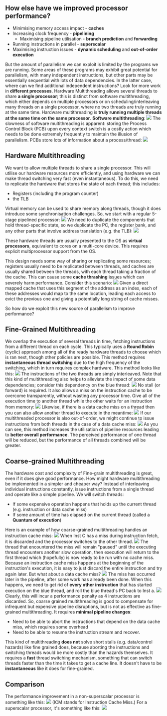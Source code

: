 ## How else have we improved processor performance?
- Minimising memory access impact - **caches**
- Increasing clock frequency - **pipelining**
	- Maximising pipeline utilisation - **branch prediction** and **forwarding**
- Running instructions in parallel - **superscalar**
- Maximising instruction issues - **dynamic scheduling** and **out-of-order execution**

But the amount of parallelism we can exploit is limited by the programs we are running. Some areas of these programs may exhibit great potential for parallelism, with many independent instructions, but other parts may be essentially sequential with lots of data dependencies.
In the latter case, where can we find additional independent instructions? Look for more work in **different processes**.
Hardware Multithreading allows several threads to share **a single processor**; this is distinct from software multithreading, which either depends on multiple processors or on scheduling/interleaving many threads on a single processor, where no two threads are truly running at the same time. Hardware multithreading is **truly running multiple threads at the same time on the same processor**.
**Software multithreading**:
![](Pasted%20image%2020230323141633.png)
The slowness of software multithreading is apparent: storing the Process Control Block (PCB) upon every context switch is a costly action which needs to be done extremely frequently to maintain the illusion of parallelism. PCBs store lots of information about a process/thread:
![](Pasted%20image%2020230323141823.png)

## Hardware Multithreading
We want to allow multiple threads to share a single processor. This will utilise our hardware resources more efficiently, and using hardware we can make thread switching very fast (even instantaneous). To do this, we need to replicate the hardware that stores the state of each thread; this includes:
- Registers (including the program counter)
- the TLB

Virtual memory can be used to share memory along threads, though it does introduce some synchronisation challenges.
So, we start with a regular 5-stage pipelined processor:
![](Pasted%20image%2020230323142616.png)
We need to duplicate the components that hold thread-specific state, so we duplicate the PC, the register bank, and any other parts that involve address translation (e.g. the TLB):
![](Pasted%20image%2020230323142721.png)

These hardware threads are usually presented to the OS as **virtual processors**, equivalent to cores on a multi-core device. This requires explicit multiprocessor support from the OS.

This design needs some way of sharing or replicating some resources; registers usually need to be replicated between threads, and caches are usually shared between the threads, with each thread taking a fraction of the cache. This can cause some **cache thrashing** issues which can severely harm performance. Consider this scenario:
![](Pasted%20image%2020230323143216.png)
Given a direct mapped cache that uses this segment of the address as an index, each of these addresses would map to the same location, leading each access to evict the previous one and giving a potentially long string of cache misses.

So how do we exploit this new source of parallelism to improve performance?
## Fine-Grained Multithreading
We overlap the execution of several threads in time, fetching instructions from a different thread on each cycle. This typically uses a **Round Robin** (cyclic) approach among all of the ready hardware threads to choose which is ran next, though other policies are possible.
This method requires **instantaneous thread switching** due to the high frequency of the switching, which in turn requires complex hardware. This method looks like this:
![](Pasted%20image%2020230323143740.png)
The instructions of the two threads are simply interleaved.
Note that this kind of multithreading also helps to alleviate the impact of some data dependencies; consider this dependency on the blue thread:
![](Pasted%20image%2020230323143900.png)
No stall (or forward) is required.
It also allows a miss on the instruction cache to be overcome transparently, without wasting any processor time. Give all of the execution time to another thread while the other waits for an instruction from memory:
![](Pasted%20image%2020230323144045.png)
Likewise, if there is a data cache miss on a thread then you can also allow another thread to execute in the meantime:
![](Pasted%20image%2020230323144251.png)
If our multithreaded processor is also out-of-order, we might continue to issue instructions from both threads in the case of a data cache miss:
![](Pasted%20image%2020230323144427.png)
As you can see, this method increases the utilisation of pipeline resources leading to **better overall performance**. The perceived performance of one thread will be reduced, but the performance of all threads combined will be greater.
## Coarse-grained Multithreading
The hardware cost and complexity of Fine-grain multithreading is great, even if it does give good performance. How might hardware multithreading be implemented in a simpler and cheaper way?
Instead of interleaving individual instructions constantly, issue instructions from a single thread and operate like a simple pipeline. We will switch threads:
- If some expensive operation happens that holds up the current thread (e.g. instruction or data cache miss)
- If some amount of time has elapsed on the current thread (called a **Quantum of execution**)

Here is an example of how coarse-grained multithreading handles an instruction cache miss:
![](Pasted%20image%2020230323145455.png)
When Inst C has a miss during instruction fetch, it is discarded and the processor switches to the other thread.
![](Pasted%20image%2020230323145807.png)
The thread that encountered the miss will remain "paused" until the executing thread encounters another slow operation, then execution will return to the first thread which (hopefully) is now ready to be run with no cache miss.
Because an instruction cache miss happens at the beginning of the instruction's execution, it is easy to just discard the entire instruction and try again later. But what about a data cache miss?
![](Pasted%20image%2020230323145930.png)
The miss has occurred later in the pipeline, after some work has already been done. When this happens, we need to get rid of **every other instruction** that has started execution on the blue thread, and roll the blue thread's PC back to Inst a.
![](Pasted%20image%2020230323150124.png)
Clearly, this will incur a performance penalty as 4 instructions are discarded.
So, coarse grained multithreading is good to compensate for infrequent but expensive pipeline disruptions, but is not as effective as fine-grained multithreading. It requires **minimal pipeline changes**:
- Need to be able to abort the instructions that depend on the data cache miss, which requires some overhead
- Need to be able to resume the instruction stream and recover.

This kind of multithreading **does not** solve short stalls (e.g. data/control hazards) like fine grained does, because aborting the instructions and switching threads would be more costly than the hazards themselves.
It requires a **fast** thread switching mechanism, something that can switch threads faster than the time it takes to get a cache line. It doesn't have to be **instantaneous** like it does for fine-grained.

## Comparison
The performance improvement in a non-superscalar processor is something like this:
![](Pasted%20image%2020230323144844.png)
(ICM stands for Instruction Cache Miss.)
For a superscalar processor, it's something like this:
![](Pasted%20image%2020230323152953.png)